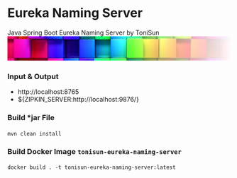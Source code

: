 # Eureka Naming Server
Java Spring Boot Eureka Naming Server by ToniSun
![](src/main/resources/asserts/colorful-wall_sm_tra.png)

### Input & Output
* http://localhost:8765
* ${ZIPKIN_SERVER:http://localhost:9876/}

### Build *jar File
```mvn clean install```

### Build Docker Image ```tonisun-eureka-naming-server```
```docker build . -t tonisun-eureka-naming-server:latest ```